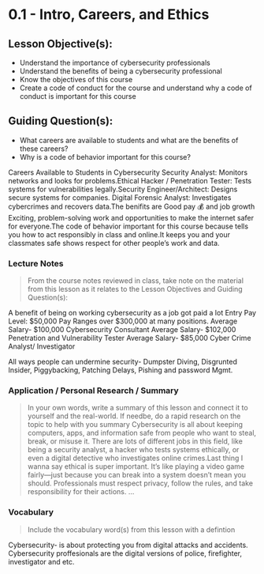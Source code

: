 # 0.1 - Intro, Careers, and Ethics

## Lesson Objective(s):
- Understand the importance of cybersecurity professionals
- Understand the benefits of being a cybersecurity professional
- Know the objectives of this course
- Create a code of conduct for the course and understand why a code of conduct is important for this course

## Guiding Question(s):
- What careers are available to students and what are the benefits of these careers?
- Why is a code of behavior important for this course?

Careers Available to Students in Cybersecurity Security Analyst: Monitors networks and looks for problems.Ethical Hacker / Penetration Tester: Tests systems for vulnerabilities legally.Security Engineer/Architect: Designs secure systems for companies. Digital Forensic Analyst: Investigates cybercrimes and recovers data.The benifits are Good pay 💰 and job growth Exciting, problem-solving work and opportunities to make the internet safer for everyone.The code of behavior important for this course because tells you how to act responsibly in class and online.It keeps you and your classmates safe shows respect for other people’s work and data.

### Lecture Notes
> From the course notes reviewed in class, take note on the material from this lesson as it relates to the Lesson Objectives and Guiding Question(s):

A benefit of being on working cybersecurity as a job got paid a lot
Entry Pay Level: $50,000
Pay Ranges over $300,000 at many positions. 
Average Salary- $100,000 Cybersecurity Consultant
Average Salary- $102,000 Penetration and Vulnerability Tester
Average Salary- $85,000 Cyber Crime Analyst/ Investigator

All ways people can undermine security- Dumpster Diving, Disgrunted Insider, Piggybacking, Patching Delays, Pishing and password Mgmt.

### Application / Personal Research / Summary
> In your own words, write a summary of this lesson and connect it to yourself and the real-world. If needbe, do a rapid research on the topic to help with you summary
Cybersecurity is all about keeping computers, apps, and information safe from people who want to steal, break, or misuse it. There are lots of different jobs in this field, like being a security analyst, a hacker who tests systems ethically, or even a digital detective who investigates online crimes.Last thing I wanna say ethical is super important. It’s like playing a video game fairly—just because you can break into a system doesn’t mean you should. Professionals must respect privacy, follow the rules, and take responsibility for their actions.
...

### Vocabulary
> Include the vocabulary word(s) from this lesson with a defintion

Cybersecurity- is about protecting you from digital attacks and accidents. Cybersecurity proffesionals are the digital versions of police, firefighter, investigator and etc.
